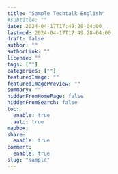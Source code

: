 ```yaml
---
title: "Sample Techtalk English"
#subtitle: ""
date: 2024-04-17T17:49:28-04:00
lastmod: 2024-04-17T17:49:28-04:00
draft: false
author: ""
authorLink: ""
license: ""
tags: [""]
categories: [""]
featuredImage: ""
featuredImagePreview: ""
summary: ""
hiddenFromHomePage: false
hiddenFromSearch: false
toc:
  enable: true
  auto: true
mapbox:
share:
  enable: true
comment:
  enable: true
slug: "sample"
---
```

